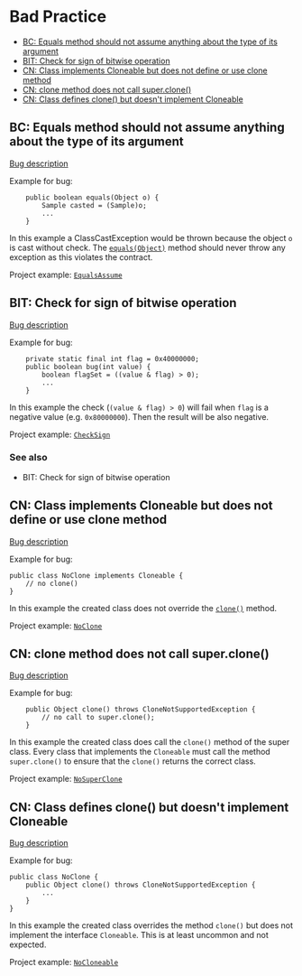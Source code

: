 # Bad Practice

* [BC: Equals method should not assume anything about the type of its argument](#BC:_Equals_method_should_not_assume_anything_about_the_type_of_its_argument)
* [BIT: Check for sign of bitwise operation](#BIT:_Check_for_sign_of_bitwise_operation)
* [CN: Class implements Cloneable but does not define or use clone method](#CN:_Class_implements_Cloneable_but_does_not_define_or_use_clone_method)
* [CN: clone method does not call super.clone()](#CN:_clone_method_does_not_call_super.clone)
* [CN: Class defines clone() but doesn't implement Cloneable](#CN:_Class_defines_clone_but_doesnt_implement_Cloneable)

## BC: Equals method should not assume anything about the type of its argument

[Bug description](http://findbugs.sourceforge.net/bugDescriptions.html#BC_EQUALS_METHOD_SHOULD_WORK_FOR_ALL_OBJECTS)

Example for bug:

```
    public boolean equals(Object o) {
        Sample casted = (Sample)o;
        ...
    }
```

In this example a ClassCastException would be thrown because the object `o` is cast without check.
The [`equals(Object)`](https://docs.oracle.com/javase/8/docs/api/java/lang/Object.html#equals-java.lang.Object-)
method should never throw any exception as this violates the contract.

Project example: [`EqualsAssume`](./xref/de/sw4j/examples/equals/EqualsAssume.html#L27)

## BIT: Check for sign of bitwise operation

[Bug description](http://findbugs.sourceforge.net/bugDescriptions.html#BIT_SIGNED_CHECK)

Example for bug:

```
    private static final int flag = 0x40000000;
    public boolean bug(int value) {
        boolean flagSet = ((value & flag) > 0);
        ...
    }
```

In this example the check (`(value & flag) > 0`) will fail when `flag` is a negative value
(e.g. `0x80000000`). Then the result will be also negative.

Project example: [`CheckSign`](./xref/de/sw4j/examples/bitoperation/CheckSign.html#L27)

### See also
* BIT: Check for sign of bitwise operation

## CN: Class implements Cloneable but does not define or use clone method

[Bug description](http://findbugs.sourceforge.net/bugDescriptions.html#CN_IDIOM)

Example for bug:

```
public class NoClone implements Cloneable {
    // no clone()
}
```

In this example the created class does not override the
[`clone()`](https://docs.oracle.com/javase/8/docs/api/java/lang/Object.html#clone--) method.

Project example: [`NoClone`](./xref/de/sw4j/examples/clone/NoClone.html#L22)

## CN: clone method does not call super.clone()

[Bug description](http://findbugs.sourceforge.net/bugDescriptions.html#CN_IDIOM_NO_SUPER_CALL)

Example for bug:

```
    public Object clone() throws CloneNotSupportedException {
        // no call to super.clone();
    }
```

In this example the created class does call the `clone()` method of the super class. Every class
that implements the `Cloneable` must call the method `super.clone()` to ensure that the `clone()`
returns the correct class.

Project example: [`NoSuperClone`](./xref/de/sw4j/examples/clone/NoSuperClone.html#L26)

## CN: Class defines clone() but doesn't implement Cloneable

[Bug description](http://findbugs.sourceforge.net/bugDescriptions.html#CN_IMPLEMENTS_CLONE_BUT_NOT_CLONEABLE)

Example for bug:

```
public class NoClone {
    public Object clone() throws CloneNotSupportedException {
        ...
    }
}
```

In this example the created class overrides the method `clone()` but does not implement the
interface `Cloneable`. This is at least uncommon and not expected.

Project example: [`NoCloneable`](./xref/de/sw4j/examples/clone/NoCloneable.html#L26)

